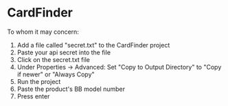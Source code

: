 # CardFinder

To whom it may concern:

 1. Add a file called "secret.txt" to the CardFinder project
 2. Paste your api secret into the file
 3. Click on the secret.txt file
 4. Under Properties -> Advanced: Set "Copy to Output Directory" to "Copy if newer" or "Always Copy"
 5. Run the project
 6. Paste the product's BB model number
 7. Press enter
